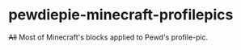 # pewdiepie-minecraft-profilepics
~~All~~ Most of Minecraft's blocks applied to Pewd's profile-pic.
